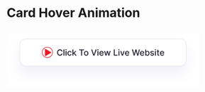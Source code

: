 # Card Hover Animation
## <a href="https://adityamamta.github.io/card-hover-effect/"><img src="img/readme-btn.png" alt="Click to view live website" height="120"></a>
